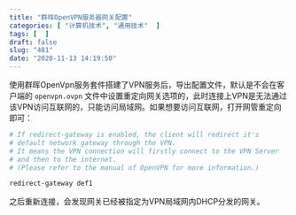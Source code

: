 ```yaml
---
title: "群晖OpenVPN服务器网关配置"
categories: [ "计算机技术", "通用技术"  ]
tags: [  ]
draft: false
slug: "481"
date: "2020-11-13 14:19:50"
---
```


使用群晖OpenVpn服务套件搭建了VPN服务后，导出配置文件，默认是不会在客户端的  `openvpn.ovpn` 文件中设置重定向网关选项的，此时连接上VPN是无法通过该VPN访问互联网的，只能访问局域网。如果想要访问互联网，打开网管重定向即可：

```bash
# If redirect-gateway is enabled, the client will redirect it's
# default network gateway through the VPN.
# It means the VPN connection will firstly connect to the VPN Server
# and then to the internet.
# (Please refer to the manual of OpenVPN for more information.)

redirect-gateway def1
```

之后重新连接，会发现网关已经被指定为VPN局域网内DHCP分发的网关。
